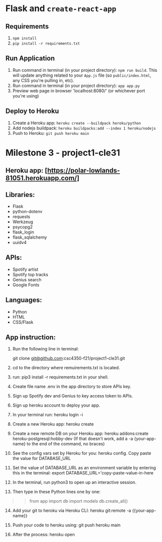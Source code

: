 # Flask and `create-react-app`

## Requirements
1. `npm install`
2. `pip install -r requirements.txt`

## Run Application
1. Run command in terminal (in your project directory): `npm run build`. This will update anything related to your `App.js` file (so `public/index.html`, any CSS you're pulling in, etc).
2. Run command in terminal (in your project directory): `app app.py`
3. Preview web page in browser 'localhost:8080/' (or whichever port you're using)

## Deploy to Heroku
1. Create a Heroku app: `heroku create --buildpack heroku/python`
2. Add nodejs buildpack: `heroku buildpacks:add --index 1 heroku/nodejs`
3. Push to Heroku: `git push heroku main`

# Milestone 3 - project1-cle31
## Heroku app: [https://polar-lowlands-81051.herokuapp.com/]
## Libraries: 
* Flask
* python-dotenv
* requests
* Werkzeug
* psycopg2
* flask_login
* flask_sqlalchemy
* uuidv4
## APIs:

* Spotify artist
* Spotify top tracks
* Genius search
* Google Fonts

## Languages:

* Python
* HTML
* CSS/Flask

## App instruction:

1. Run the following line in terminal:
 
   git clone git@github.com:csc4350-f21/project1-cle31.git

2. cd to the directory where remuirements.txt is located.

3. run: pip3 install -r requirements.txt in your shell.

4. Create file name .env in the app directory to store APIs key.

5. Sign up Spotify dev and Genius to key access token to APIs.

6. Sign up heroku account to deploy your app.

7. In your terminal run: heroku login -i

8. Create a new Heroku app: heroku create

9. Create a new remote DB on your Heroku app: heroku addons:create heroku-postgresql:hobby-dev (If that doesn't work, add a -a {your-app-name} to the end of the command, no braces)

10. See the config vars set by Heroku for you: heroku config. Copy paste the value for DATABASE_URL

11. Set the value of DATABASE_URL as an environment variable by entering this in the terminal: export DATABASE_URL='copy-paste-value-in-here

12. In the terminal, run python3 to open up an interactive session.

13. Then type in these Python lines one by one:
>> from app import db
>> import models
>> db.create_all()

14. Add your git to heroku via Heroku CLI: heroku git:remote -a {{your-app-name}}

15. Push your code to heroku using: git push heroku main

16. After the process: heroku open


